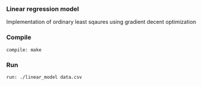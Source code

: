### Linear regression model

Implementation of ordinary least sqaures using gradient decent optimization

### Compile 

```
compile: make 
```

### Run

```
run: ./linear_model data.csv  
```
